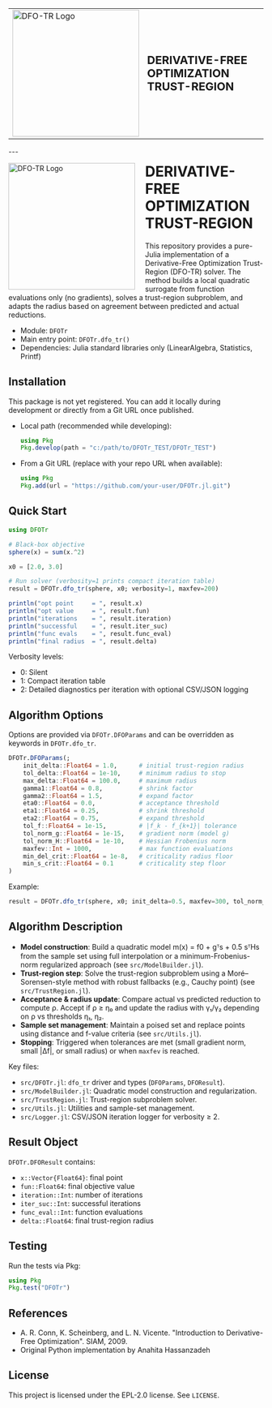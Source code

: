 <table style="width: 100%; border: none;">
  <tr>
    <td style="width: 120px; vertical-align: middle;">
      <img src="https://github.com/user-attachments/assets/59c3f790-5bcc-4932-82bc-fe4ca168d15f" width="250" height="250" alt="DFO-TR Logo">
    </td>
    <td style="text-align: left; vertical-align: middle;">
      <h1 style="margin: 0; font-size: 22px;">DERIVATIVE-FREE OPTIMIZATION TRUST-REGION</h1>
    </td>
  </tr>
</table>
---

<p align="left">
  <img src="https://github.com/user-attachments/assets/59c3f790-5bcc-4932-82bc-fe4ca168d15f" width="250" height="250" alt="DFO-TR Logo" style="float: left; margin-right: 20px; margin-bottom: 0px;">
</p>

<h1 style="margin-top: 0px;">DERIVATIVE-FREE OPTIMIZATION TRUST-REGION</h1>

This repository provides a pure-Julia implementation of a Derivative-Free Optimization Trust-Region (DFO-TR) solver. The method builds a local quadratic surrogate from function evaluations only (no gradients), solves a trust-region subproblem, and adapts the radius based on agreement between predicted and actual reductions.

- Module: `DFOTr`
- Main entry point: `DFOTr.dfo_tr()`
- Dependencies: Julia standard libraries only (LinearAlgebra, Statistics, Printf)

## Installation

This package is not yet registered. You can add it locally during development or directly from a Git URL once published.

- Local path (recommended while developing):
  ```julia
  using Pkg
  Pkg.develop(path = "c:/path/to/DFOTr_TEST/DFOTr_TEST")
  ```
- From a Git URL (replace with your repo URL when available):
  ```julia
  using Pkg
  Pkg.add(url = "https://github.com/your-user/DFOTr.jl.git")
  ```

## Quick Start

```julia
using DFOTr

# Black-box objective
sphere(x) = sum(x.^2)

x0 = [2.0, 3.0]

# Run solver (verbosity=1 prints compact iteration table)
result = DFOTr.dfo_tr(sphere, x0; verbosity=1, maxfev=200)

println("opt point     = ", result.x)
println("opt value     = ", result.fun)
println("iterations    = ", result.iteration)
println("successful    = ", result.iter_suc)
println("func evals    = ", result.func_eval)
println("final radius  = ", result.delta)
```
Verbosity levels:
- 0: Silent
- 1: Compact iteration table
- 2: Detailed diagnostics per iteration with optional CSV/JSON logging

## Algorithm Options

Options are provided via `DFOTr.DFOParams` and can be overridden as keywords in `DFOTr.dfo_tr`.

```julia
DFOTr.DFOParams(; 
    init_delta::Float64 = 1.0,      # initial trust-region radius
    tol_delta::Float64 = 1e-10,     # minimum radius to stop
    max_delta::Float64 = 100.0,     # maximum radius
    gamma1::Float64 = 0.8,          # shrink factor
    gamma2::Float64 = 1.5,          # expand factor
    eta0::Float64 = 0.0,            # acceptance threshold
    eta1::Float64 = 0.25,           # shrink threshold
    eta2::Float64 = 0.75,           # expand threshold
    tol_f::Float64 = 1e-15,         # |f_k - f_{k+1}| tolerance
    tol_norm_g::Float64 = 1e-15,    # gradient norm (model g)
    tol_norm_H::Float64 = 1e-10,    # Hessian Frobenius norm
    maxfev::Int = 1000,             # max function evaluations
    min_del_crit::Float64 = 1e-8,   # criticality radius floor
    min_s_crit::Float64 = 0.1       # criticality step floor
)
```

Example:
```julia
result = DFOTr.dfo_tr(sphere, x0; init_delta=0.5, maxfev=300, tol_norm_g=1e-8, verbosity=2)
```

## Algorithm Description

- __Model construction__: Build a quadratic model m(x) = f0 + gᵀs + 0.5 sᵀHs from the sample set using full interpolation or a minimum-Frobenius-norm regularized approach (see `src/ModelBuilder.jl`).
- __Trust-region step__: Solve the trust-region subproblem using a Moré–Sorensen-style method with robust fallbacks (e.g., Cauchy point) (see `src/TrustRegion.jl`).
- __Acceptance & radius update__: Compare actual vs predicted reduction to compute ρ. Accept if ρ ≥ η₀ and update the radius with γ₁/γ₂ depending on ρ vs thresholds η₁, η₂.
- __Sample set management__: Maintain a poised set and replace points using distance and f-value criteria (see `src/Utils.jl`).
- __Stopping__: Triggered when tolerances are met (small gradient norm, small |Δf|, or small radius) or when `maxfev` is reached.

Key files:
- `src/DFOTr.jl`: `dfo_tr` driver and types (`DFOParams`, `DFOResult`).
- `src/ModelBuilder.jl`: Quadratic model construction and regularization.
- `src/TrustRegion.jl`: Trust-region subproblem solver.
- `src/Utils.jl`: Utilities and sample-set management.
- `src/Logger.jl`: CSV/JSON iteration logger for verbosity ≥ 2.

## Result Object

`DFOTr.DFOResult` contains:
- `x::Vector{Float64}`: final point
- `fun::Float64`: final objective value
- `iteration::Int`: number of iterations
- `iter_suc::Int`: successful iterations
- `func_eval::Int`: function evaluations
- `delta::Float64`: final trust-region radius

## Testing

Run the tests via Pkg:
```julia
using Pkg
Pkg.test("DFOTr")
```

## References

- A. R. Conn, K. Scheinberg, and L. N. Vicente. "Introduction to Derivative-Free Optimization". SIAM, 2009.
- Original Python implementation by Anahita Hassanzadeh

## License

This project is licensed under the EPL-2.0 license. See `LICENSE`.
